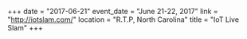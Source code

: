 +++
date = "2017-06-21"
event_date = "June 21-22, 2017"
link = "http://iotslam.com/"
location = "R.T.P, North Carolina"
title = "IoT Live Slam"
+++

